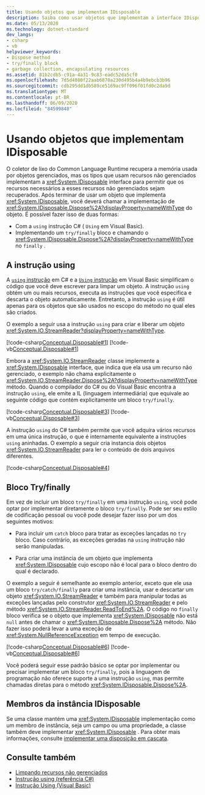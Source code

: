 ```yaml
---
title: Usando objetos que implementam IDisposable
description: Saiba como usar objetos que implementam a interface IDisposable no .NET. Os tipos que usam recursos não gerenciados implementam IDisposable para permitir a recuperação de recursos.
ms.date: 05/13/2020
ms.technology: dotnet-standard
dev_langs:
- csharp
- vb
helpviewer_keywords:
- Dispose method
- try/finally block
- garbage collection, encapsulating resources
ms.assetid: 81b2cdb5-c91a-4a31-9c83-eadc52da5cf0
ms.openlocfilehash: 7d5d4080f22aab6870a230d495b4a4b9ebcb3b96
ms.sourcegitcommit: cdb295dd1db589ce5169ac9ff096f01fd0c2da9d
ms.translationtype: MT
ms.contentlocale: pt-BR
ms.lasthandoff: 06/09/2020
ms.locfileid: "84599848"
---
```

# <a name="using-objects-that-implement-idisposable"></a>Usando objetos que implementam IDisposable

O coletor de lixo do Common Language Runtime recupera a memória usada por objetos gerenciados, mas os tipos que usam recursos não gerenciados implementam a <xref:System.IDisposable> interface para permitir que os recursos necessários a esses recursos não gerenciados sejam recuperados. Após terminar de usar um objeto que implementa <xref:System.IDisposable>, você deverá chamar a implementação de <xref:System.IDisposable.Dispose%2A?displayProperty=nameWithType> do objeto. É possível fazer isso de duas formas:

- Com a `using` instrução C# ( `Using` em Visual Basic).
- Implementando um `try/finally` bloco e chamando o <xref:System.IDisposable.Dispose%2A?displayProperty=nameWithType> no `finally` .

## <a name="the-using-statement"></a>A instrução using

A [ `using` instrução](../../csharp/language-reference/keywords/using-statement.md) em C# e a [ `Using` instrução](../../visual-basic/language-reference/statements/using-statement.md) em Visual Basic simplificam o código que você deve escrever para limpar um objeto. A instrução `using` obtém um ou mais recursos, executa as instruções que você especifica e descarta o objeto automaticamente. Entretanto, a instrução `using` é útil apenas para os objetos que são usados no escopo do método no qual eles são criados.

O exemplo a seguir usa a instrução `using` para criar e liberar um objeto <xref:System.IO.StreamReader?displayProperty=nameWithType>.

[!code-csharp[Conceptual.Disposable#1](../../../samples/snippets/csharp/VS_Snippets_CLR/conceptual.disposable/cs/using1.cs#1)]
[!code-vb[Conceptual.Disposable#1](../../../samples/snippets/visualbasic/VS_Snippets_CLR/conceptual.disposable/vb/using1.vb#1)]

Embora a <xref:System.IO.StreamReader> classe implemente a <xref:System.IDisposable> interface, que indica que ela usa um recurso não gerenciado, o exemplo não chama explicitamente o <xref:System.IO.StreamReader.Dispose%2A?displayProperty=nameWithType> método. Quando o compilador do C# ou do Visual Basic encontra a instrução `using`, ele emite a IL (linguagem intermediária) que equivale ao seguinte código que contém explicitamente um bloco `try/finally`.

[!code-csharp[Conceptual.Disposable#3](../../../samples/snippets/csharp/VS_Snippets_CLR/conceptual.disposable/cs/using3.cs#3)]
[!code-vb[Conceptual.Disposable#3](../../../samples/snippets/visualbasic/VS_Snippets_CLR/conceptual.disposable/vb/using3.vb#3)]

A instrução `using` do C# também permite que você adquira vários recursos em uma única instrução, o que é internamente equivalente a instruções `using` aninhadas. O exemplo a seguir cria instancia dois objetos <xref:System.IO.StreamReader> para ler o conteúdo de dois arquivos diferentes.

[!code-csharp[Conceptual.Disposable#4](../../../samples/snippets/csharp/VS_Snippets_CLR/conceptual.disposable/cs/using4.cs#4)]

## <a name="tryfinally-block"></a>Bloco Try/finally

Em vez de incluir um bloco `try/finally` em uma instrução `using`, você pode optar por implementar diretamente o bloco `try/finally`. Pode ser seu estilo de codificação pessoal ou você pode desejar fazer isso por um dos seguintes motivos:

- Para incluir um `catch` bloco para tratar as exceções lançadas no `try` bloco. Caso contrário, as exceções geradas na `using` instrução não serão manipuladas.

- Para criar uma instância de um objeto que implementa <xref:System.IDisposable> cujo escopo não é local para o bloco dentro do qual é declarado.

O exemplo a seguir é semelhante ao exemplo anterior, exceto que ele usa um bloco `try/catch/finally` para criar uma instância, usar e descartar um objeto <xref:System.IO.StreamReader> e também para manipular todas as exceções lançadas pelo construtor <xref:System.IO.StreamReader> e pelo método <xref:System.IO.StreamReader.ReadToEnd%2A>. O código no `finally` bloco verifica se o objeto que implementa <xref:System.IDisposable> não está `null` antes de chamar o <xref:System.IDisposable.Dispose%2A> método. Não fazer isso poderá levar a uma exceção de <xref:System.NullReferenceException> em tempo de execução.

[!code-csharp[Conceptual.Disposable#6](../../../samples/snippets/csharp/VS_Snippets_CLR/conceptual.disposable/cs/using5.cs#6)]
[!code-vb[Conceptual.Disposable#6](../../../samples/snippets/visualbasic/VS_Snippets_CLR/conceptual.disposable/vb/using5.vb#6)]

Você poderá seguir esse padrão básico se optar por implementar ou precisar implementar um bloco `try/finally`, pois a linguagem de programação não oferece suporte a uma instrução `using`, mas permite chamadas diretas para o método <xref:System.IDisposable.Dispose%2A>.

## <a name="idisposable-instance-members"></a>Membros da instância IDisposable

Se uma classe mantém uma <xref:System.IDisposable> implementação como um membro de instância, seja um campo ou uma propriedade, a classe também deve implementar <xref:System.IDisposable> . Para obter mais informações, consulte [implementar uma disposição em cascata](implementing-dispose.md#cascade-dispose-calls).

## <a name="see-also"></a>Consulte também

- [Limpando recursos não gerenciados](unmanaged.md)
- [Instrução using (referência C#)](../../csharp/language-reference/keywords/using-statement.md)
- [Instrução Using (Visual Basic)](../../visual-basic/language-reference/statements/using-statement.md)
